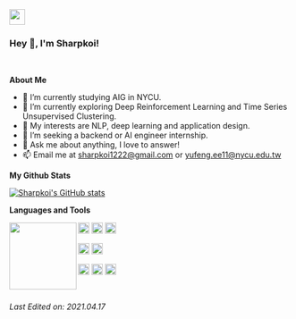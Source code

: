 <img src="https://emojis.slackmojis.com/emojis/images/1579216111/7550/pikachu_wave.gif?1579216111" align="center" width="28" /> 
<h3> Hey 👋, I'm Sharpkoi!</h3>

<br />

**About Me**
- 💼 I’m currently studying AIG in NYCU.
- 🌱 I’m currently exploring Deep Reinforcement Learning and Time Series Unsupervised Clustering.
- 🥰 My interests are NLP, deep learning and application design.
- 🎯 I’m seeking a backend or AI engineer internship.
- 💬 Ask me about anything, I love to answer!
- 📫 Email me at [sharpkoi1222@gmail.com](mailto:sharpkoi1222@gmail.com) or [yufeng.ee11@nycu.edu.tw](mailto:yufeng.ee11@nycu.edu.tw)

**My Github Stats**  

[![Sharpkoi's GitHub stats](https://github-readme-stats.vercel.app/api?username=sharpkoi&count_private=true&show_icons=true&rank_icon=github&theme=github)](https://github.com/sharpkoi/github-readme-stats)

**Languages and Tools**  

<img align="left" style="display:inline" src="http://github-profile-summary-cards.vercel.app/api/cards/most-commit-language?username=sharpkoi&theme=github" height="120px"></img>

<code><img src="https://github.com/get-icon/geticon/raw/master/icons/python.svg" height="20px" width="20px"></code>
<code><img src="https://github.com/get-icon/geticon/raw/master/icons/java.svg" height="20px" width="20px"></code>
<code><img src="https://github.com/get-icon/geticon/raw/master/icons/gopher.svg" height="20px" width="20px"></code>

<code><img src="https://github.com/get-icon/geticon/raw/master/icons/pandas-icon.svg" height="20px" width="20px"></code>
<code><img src="https://github.com/get-icon/geticon/raw/master/icons/pytorch.svg" height="20px" width="20px"></code>

<code><img src="https://github.com/get-icon/geticon/raw/master/icons/git-icon.svg" height="20px" width="20px"></code>
<code><img src="https://github.com/get-icon/geticon/raw/master/icons/docker-icon.svg" height="20px" width="20px"></code>
<code><img src="https://github.com/get-icon/geticon/raw/master/icons/postgresql.svg" height="20px" width="20px"></code>

<br />

_Last Edited on: 2021.04.17_
